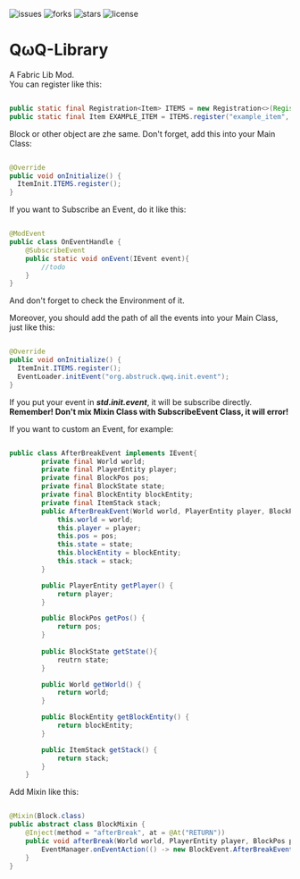 ![issues](https://img.shields.io/github/issues/Abstruck-Studio/QwQ-Library?style=for-the-badge) 
![forks](https://img.shields.io/github/forks/Abstruck-Studio/QwQ-Library?style=for-the-badge)
![stars](https://img.shields.io/github/stars/Abstruck-Studio/QwQ-Library?style=for-the-badge)
![license](https://img.shields.io/github/license/Abstruck-Studio/QwQ-Library?style=for-the-badge)
# QωQ-Library
A Fabric Lib Mod.  
You can register like this:

```java

public static final Registration<Item> ITEMS = new Registration<>(Registry.ITEM, MOD_ID);
public static final Item EXAMPLE_ITEM = ITEMS.register("example_item", () -> new Item(new Item.Settings()));

```

Block or other object are zhe same.
Don't forget, add this into your Main Class:

```java

@Override
public void onInitialize() {
  ItemInit.ITEMS.register();
}

```
If you want to Subscribe an Event, do it like this:

```java

@ModEvent
public class OnEventHandle {
    @SubscribeEvent
    public static void onEvent(IEvent event){
        //todo
    }
}

```
And don't forget to check the Environment of it.  

Moreover, you should add the path of all the events into your Main Class, just like this:

```java

@Override
public void onInitialize() {
  ItemInit.ITEMS.register();
  EventLoader.initEvent("org.abstruck.qwq.init.event");
}

```
If you put your event in __*std.init.event*__, it will be subscribe directly.  
__Remember! Don't mix Mixin Class with SubscribeEvent Class, it will error!__  


If you want to custom an Event, for example:

```java

public class AfterBreakEvent implements IEvent{
        private final World world;
        private final PlayerEntity player;
        private final BlockPos pos;
        private final BlockState state;
        private final BlockEntity blockEntity;
        private final ItemStack stack;
        public AfterBreakEvent(World world, PlayerEntity player, BlockPos pos, BlockState state, @Nullable BlockEntity blockEntity, ItemStack stack) {
            this.world = world;
            this.player = player;
            this.pos = pos;
            this.state = state;
            this.blockEntity = blockEntity;
            this.stack = stack;
        }

        public PlayerEntity getPlayer() {
            return player;
        }

        public BlockPos getPos() {
            return pos;
        }
        
        public BlockState getState(){
            reutrn state;
        }

        public World getWorld() {
            return world;
        }

        public BlockEntity getBlockEntity() {
            return blockEntity;
        }

        public ItemStack getStack() {
            return stack;
        }
    }

```
Add Mixin like this:

```java

@Mixin(Block.class)
public abstract class BlockMixin {
    @Inject(method = "afterBreak", at = @At("RETURN"))
    public void afterBreak(World world, PlayerEntity player, BlockPos pos, BlockState state, BlockEntity blockEntity, ItemStack stack, CallbackInfo ci){
        EventManager.onEventAction(() -> new BlockEvent.AfterBreakEvent(world, player, pos, state, blockEntity, stack));
    }
}

```
